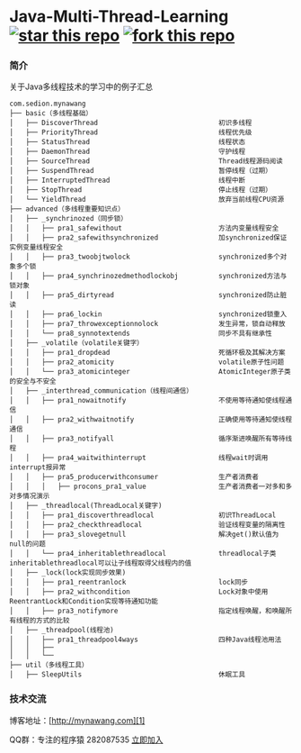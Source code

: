 # Java-Multi-Thread-Learning [![star this repo](http://githubbadges.com/star.svg?user=mynawang&repo=Java-Multi-Thread-Learning&style=flat&color=fff&background=1081C1)](https://github.com/mynawang/Java-Multi-Thread-Learning) [![fork this repo](http://githubbadges.com/fork.svg?user=mynawang&repo=Java-Multi-Thread-Learning&style=flat&color=fff&background=1081C1)](https://github.com/mynawang/Java-Multi-Thread-Learning/fork)


### 简介

关于Java多线程技术的学习中的例子汇总

```
com.sedion.mynawang
├── basic（多线程基础）
│   ├── DiscoverThread                              初识多线程
│   ├── PriorityThread                              线程优先级
│   ├── StatusThread                                线程状态
│   ├── DaemonThread                                守护线程
│   ├── SourceThread                                Thread线程源码阅读
│   ├── SuspendThread                               暂停线程（过期）
│   ├── InterruptedThread                           线程中断
│   ├── StopThread                                  停止线程（过期）
│   └── YieldThread                                 放弃当前线程CPU资源
├── advanced（多线程重要知识点）
│   ├── _synchrinozed（同步锁）
│   │   ├── pra1_safewithout                        方法内变量线程安全
│   │   ├── pra2_safewithsynchronized               加synchronized保证实例变量线程安全
│   │   ├── pra3_twoobjtwolock                      synchronized多个对象多个锁
│   │   ├── pra4_synchrinozedmethodlockobj          synchronized方法与锁对象
│   │   ├── pra5_dirtyread                          synchronized防止脏读
│   │   ├── pra6_lockin                             synchronized锁重入
│   │   ├── pra7_throwexceptionnolock               发生异常，锁自动释放
│   │   └── pra8_synnotextends                      同步不具有继承性
│   ├── _volatile（volatile关键字）
│   │   ├── pra1_dropdead                           死循环极及其解决方案
│   │   ├── pra2_atomicity                          volatile原子性问题
│   │   └── pra3_atomicinteger                      AtomicInteger原子类的安全与不安全
│   ├── _interthread_communication（线程间通信）
│   │   ├── pra1_nowaitnotify                       不使用等待通知使线程通信
│   │   ├── pra2_withwaitnotify                     正确使用等待通知使线程通信
│   │   ├── pra3_notifyall                          循序渐进唤醒所有等待线程
│   │   ├── pra4_waitwithinterrupt                  线程wait时调用interrupt报异常
│   │   ├── pra5_producerwithconsumer               生产者消费者
│   │   │   ├── procons_pra1_value                  生产者消费者一对多和多对多情况演示
│   ├── _threadlocal(ThreadLocal关键字)
│   │   ├── pra1_discoverthreadlocal                初识ThreadLocal
│   │   ├── pra2_checkthreadlocal                   验证线程变量的隔离性
│   │   ├── pra3_slovegetnull                       解决get()默认值为null的问题
│   │   └── pra4_inheritablethreadlocal             threadlocal子类inheritablethreadlocal可以让子线程取得父线程内的值
│   ├── _lock(lock实现同步效果)
│   │   ├── pra1_reentranlock                       lock同步
│   │   ├── pra2_withcondition                      Lock对象中使用ReentrantLock和Condition实现等待通知功能
│   │   ├── pra3_notifymore                         指定线程唤醒，和唤醒所有线程的方式的比较
│   ├── _threadpool(线程池)
│   │   ├── pra1_threadpool4ways                    四种Java线程池用法
│   │   ├── 
│   │   └── 
├── util（多线程工具）
│   ├── SleepUtils                                  休眠工具
```





### 技术交流

博客地址：[http://mynawang.com][1]

QQ群：专注的程序猿 282087535 [立即加入][2]


  [1]: http://mynawang.com
  [2]: http://shang.qq.com/wpa/qunwpa?idkey=632f7c11e0cb5dfc02231352205d9921c50e849a343e4010e4df1c25f59d2e90